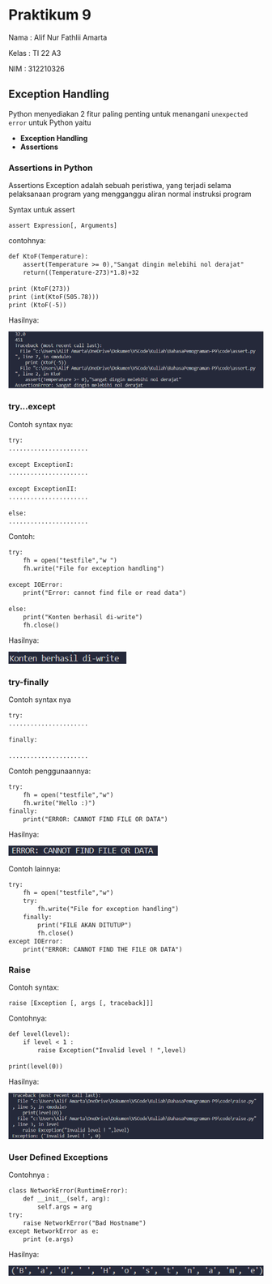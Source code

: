 # Praktikum 9
Nama : Alif Nur Fathlii Amarta

Kelas : TI 22 A3

NIM : 312210326

## Exception Handling

Python menyediakan 2 fitur paling penting untuk menangani ```unexpected error``` untuk Python yaitu
- **Exception Handling** 
- **Assertions**

### Assertions in Python
Assertions Exception adalah sebuah peristiwa, yang terjadi selama pelaksanaan program yang mengganggu aliran normal instruksi program

Syntax untuk assert 

    assert Expression[, Arguments]

contohnya:

```
def KtoF(Temperature):
    assert(Temperature >= 0),"Sangat dingin melebihi nol derajat"
    return((Temperature-273)*1.8)+32

print (KtoF(273))
print (int(KtoF(505.78)))
print (KtoF(-5))
```

Hasilnya:

![Img.png](Img/Img1.png)

### try...except

Contoh syntax nya:
```
try:
......................

except ExceptionI:
......................

except ExceptionII:
......................

else:
......................

```

Contoh:
```
try:
    fh = open("testfile","w ")
    fh.write("File for exception handling")

except IOError:
    print("Error: cannot find file or read data")

else:
    print("Konten berhasil di-write")
    fh.close()
```

Hasilnya:

![Img.png](Img/Img2.png)

### try-finally

Contoh syntax nya
```
try:
......................

finally:

......................
```
Contoh penggunaannya:
```
try:
    fh = open("testfile","w")
    fh.write("Hello :)")
finally:
    print("ERROR: CANNOT FIND FILE OR DATA")
```

Hasilnya:

![Img.png](Img/Img3.png)

Contoh lainnya:
```
try:
    fh = open("testfile","w")
    try:
        fh.write("File for exception handling")
    finally:
        print("FILE AKAN DITUTUP")
        fh.close()
except IOError:
    print("ERROR: CANNOT FIND THE FILE OR DATA")
```
### Raise 
Contoh syntax:

    raise [Exception [, args [, traceback]]]

Contohnya:

```
def level(level):
    if level < 1 :
        raise Exception("Invalid level ! ",level)

print(level(0))
```
Hasilnya: 

![Img.png](Img/Img4.png)

### User Defined Exceptions
Contohnya :
```
class NetworkError(RuntimeError):
    def __init__(self, arg):
        self.args = arg
try:
    raise NetworkError("Bad Hostname")
except NetworkError as e:
    print (e.args)
```
Hasilnya: 

![Img.png](Img/Img5.png)
